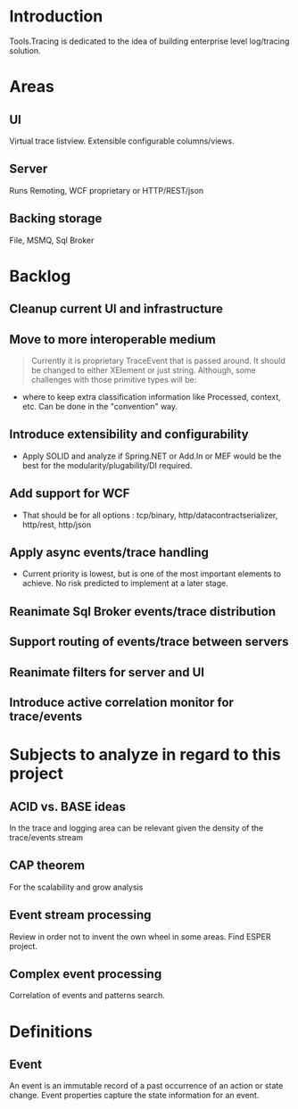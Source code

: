 # Introduction #

Tools.Tracing is dedicated to the idea of building enterprise level log/tracing solution.


# Areas #

## UI ##
Virtual trace listview. Extensible configurable columns/views.

## Server ##
Runs Remoting, WCF proprietary or HTTP/REST/json

## Backing storage ##
File, MSMQ, Sql Broker

# Backlog #

## Cleanup current UI and infrastructure ##

## Move to more interoperable medium ##
> Currently it is proprietary TraceEvent that is passed around.  It should be changed to either XElement or just string. Although, some challenges with those primitive types will be:

- where to keep extra classification information like Processed, context, etc. Can be done in the "convention" way.

## Introduce extensibility and configurability ##

- Apply SOLID and analyze if Spring.NET or Add.In or MEF would be the best for the modularity/plugability/DI required.

## Add support for WCF ##
- That should be for all options : tcp/binary, http/datacontractserializer, http/rest, http/json
## Apply async events/trace handling ##
- Current priority is lowest, but is one of the most important elements to achieve. No risk predicted to implement at a later stage.

## Reanimate Sql Broker events/trace distribution ##

## Support routing of events/trace between servers ##

## Reanimate filters for server and UI ##

## Introduce active correlation monitor for trace/events ##

# Subjects to analyze in regard to this project #

## ACID vs. BASE ideas ##
In the trace and logging area can be relevant given the density of the trace/events stream
## CAP theorem ##
For the scalability and grow analysis
## Event stream processing ##
Review in order not to invent the own wheel in some areas.
Find ESPER project.
## Complex event processing ##
Correlation of events and patterns search.

# Definitions #
## Event ##
An event is an immutable record of a past occurrence of an action or state change. Event properties capture the state information for an event.